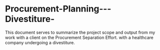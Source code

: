 # Procurement-Planning---Divestiture-
This document serves to summarize the project scope and output from my work with a client on the Procurement Separation Effort. with a healthcare company undergoing a divestiture.
